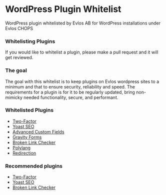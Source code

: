 # WordPress Plugin Whitelist
WordPress plugin whitelisted by Evlos AB for WordPress installations under Evlos CHOPS

### Whitelisting Plugins

If you would like to whitelist a plugin, please make a pull request and it will get reviewed.

### The goal

The goal with this whitelist is to keep plugins on Evlos wordpress sites to a minimum and that to ensure security, reliability and speed.
The requirements for a plugin is for it to be regularly updated, bring non-mimicky needed functionality, secure, and performant.

### Whitelisted Plugins

* [Two-Factor](https://sv.wordpress.org/plugins/two-factor/)
* [Yoast SEO](https://yoast.com/wordpress/plugins/seo/)
* [Advanced Custom Fields](https://www.advancedcustomfields.com/)
* [Gravity Forms](https://www.gravityforms.com/)
* [Broken Link Checker](https://sv.wordpress.org/plugins/broken-link-checker/)
* [Polylang](https://polylang.pro/)
* [Redirection](https://sv.wordpress.org/plugins/redirection/)

### Recommended plugins

* [Two-Factor](https://sv.wordpress.org/plugins/two-factor/)
* [Yoast SEO](https://yoast.com/wordpress/plugins/seo/)
* [Broken Link Checker](https://sv.wordpress.org/plugins/broken-link-checker/)
